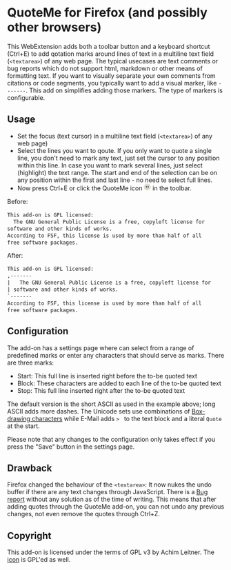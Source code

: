 QuoteMe for Firefox (and possibly other browsers)
=================================================

This WebExtension adds both a toolbar button and a keyboard shortcut
(Ctrl+E) to add qotation marks around lines of text in a multiline text
field (`<textarea>`) of any web page. The typical usecases are text comments
or bug reports which do not support html, markdown or other means of
formatting text. If you want to visually separate your own comments from
citations or code segments, you typically want to add a visual marker,
like `-------`. This add on simplifies adding those markers. The type of
markers is configurable.

Usage
-----

* Set the focus (text cursor) in a multiline text field (`<textarea>`) of
  any web page)
* Select the lines you want to qoute. If you only want to quote a single
  line, you don't need to mark any text, just set the cursor to any position
  within this line. In case you want to mark several lines, just select
  (highlight) the text range. The start and end of the selection can be on
  any position within the first and last line - no need te select full lines.
* Now press Ctrl+E or click the QuoteMe icon
  ![QuoteMe](icons/quote-16.png "QuoteMe [Ctrl]+[E]") in the toolbar.

Before:

    This add-on is GPL licensed:
      The GNU General Public License is a free, copyleft license for
    software and other kinds of works.
    According to FSF, this license is used by more than half of all
    free software packages.

After:

    This add-on is GPL licensed:
    ,-------
    |   The GNU General Public License is a free, copyleft license for
    | software and other kinds of works.
    `-------
    According to FSF, this license is used by more than half of all
    free software packages.


Configuration
-------------

The add-on has a settings page where can select from a range of predefined
marks or enter any characters that should serve as marks. There are three
marks:

* Start: This full line is inserted right before the to-be quoted text
* Block: These characters are added to each line of the to-be quoted text
* Stop: This full line inserted right after the to-be quoted text

The default version is the short ASCII as used in the example above;
long ASCII adds more dashes. The Unicode sets use combinations of
[Box-drawing characters](https://en.wikipedia.org/wiki/Box-drawing_character)
while E-Mail adds `> ` to the text block and a literal `Quote` at the start.

Please note that any changes to the configuration only takes effect if you
press the "Save" button in the settings page.

Drawback
--------

Firefox changed the behaviour of the `<textarea>`: It now nukes the undo
buffer if there are any text changes through JavaScript. There is a
[Bug report](https://bugzilla.mozilla.org/show_bug.cgi?id=1220696#c10)
without any solution as of the time of writing. This means that after
adding quotes through the QuoteMe add-on, you can not undo any previous
changes, not even remove the quotes through Ctrl+Z.

Copyright
---------

This add-on is licensed under the terms of GPL v3 by Achim Leitner. The
[icon](https://www.shareicon.net/conversation-quotation-quote-113701)
is GPL'ed as well.
